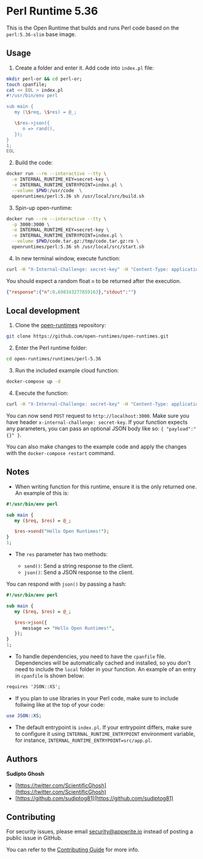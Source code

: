 # Perl Runtime 5.36

This is the Open Runtime that builds and runs Perl code based on the `perl:5.36-slim` base image.

## Usage

1. Create a folder and enter it. Add code into `index.pl` file:

```bash
mkdir perl-or && cd perl-or;
touch cpanfile;
cat << EOL > index.pl
#!/usr/bin/env perl

sub main {
   my (\$req, \$res) = @_;

   \$res->json({ 
      n => rand(),
   });
}
1;
EOL
```

2. Build the code:

```bash
docker run --rm --interactive --tty \
  -e INTERNAL_RUNTIME_KEY=secret-key \
  -e INTERNAL_RUNTIME_ENTRYPOINT=index.pl \
  --volume $PWD:/usr/code  \
  openruntimes/perl:5.36 sh /usr/local/src/build.sh
```

3. Spin-up open-runtime:

```bash
docker run --rm --interactive --tty \
  -p 3000:3000 \
  -e INTERNAL_RUNTIME_KEY=secret-key \
  -e INTERNAL_RUNTIME_ENTRYPOINT=index.pl \
  --volume $PWD/code.tar.gz:/tmp/code.tar.gz:ro \
  openruntimes/perl:5.36 sh /usr/local/src/start.sh
```

4. In new terminal window, execute function:

```bash
curl -H "X-Internal-Challenge: secret-key" -H "Content-Type: application/json" -X POST http://localhost:3000/ -d '{"payload": "{}"}'
```

You should expect a random float `n` to be returned after the execution.

```json
{"response":{"n":0.698343277859163},"stdout":""}
```

## Local development

1. Clone the [open-runtimes](https://github.com/open-runtimes/open-runtimes) repository:

```bash
git clone https://github.com/open-runtimes/open-runtimes.git
```

2. Enter the Perl runtime folder:

```bash
cd open-runtimes/runtimes/perl-5.36
```

3. Run the included example cloud function:

```bash
docker-compose up -d
```

4. Execute the function:

```bash
curl -H "X-Internal-Challenge: secret-key" -H "Content-Type: application/json" -X POST http://localhost:3000/ -d '{"payload": "{}"}'
```

You can now send `POST` request to `http://localhost:3000`. Make sure you have header `x-internal-challenge: secret-key`. If your function expects any parameters, you can pass an optional JSON body like so: `{ "payload":"{}" }`.

You can also make changes to the example code and apply the changes with the `docker-compose restart` command.

## Notes

- When writing function for this runtime, ensure it is the only returned one. An example of this is:

```perl
#!/usr/bin/env perl

sub main {
   my ($req, $res) = @_;

   $res->send("Hello Open Runtimes!");
}
1;
```

- The `res` parameter has two methods:

  - `send()`: Send a string response to the client.
  - `json()`: Send a JSON response to the client.

You can respond with `json()` by passing a hash:

```perl
#!/usr/bin/env perl

sub main {
   my ($req, $res) = @_;

   $res->json({ 
      message => "Hello Open Runtimes!",
   });
}
1;
```

- To handle dependencies, you need to have the `cpanfile` file. Dependencies will be automatically cached and installed, so you don't need to include the `local` folder in your function. An example of an entry in `cpanfile` is shown below:

```txt
requires 'JSON::XS';
```

- If you plan to use libraries in your Perl code, make sure to include follwing like at the top of your code:

```perl
use JSON::XS;
```

- The default entrypoint is `index.pl`. If your entrypoint differs, make sure to configure it using `INTERNAL_RUNTIME_ENTRYPOINT` environment variable, for instance, `INTERNAL_RUNTIME_ENTRYPOINT=src/app.pl`.

## Authors

**Sudipto Ghosh**

+ [https://twitter.com/ScientificGhosh](https://twitter.com/ScientificGhosh)
+ [https://github.com/sudiptog81](https://github.com/sudiptog81)

## Contributing

For security issues, please email security@appwrite.io instead of posting a public issue in GitHub.

You can refer to the [Contributing Guide](https://github.com/open-runtimes/open-runtimes/blob/main/CONTRIBUTING.md) for more info.
